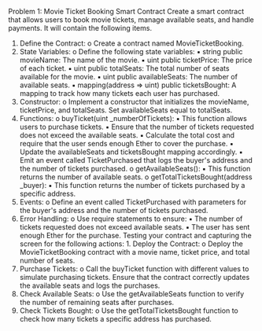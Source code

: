 Problem 1: Movie Ticket Booking Smart Contract
Create a smart contract that allows users to book movie tickets, manage available seats, and handle payments. It will contain the following items.
1.  Define the Contract: o  Create a contract named MovieTicketBooking.
2.  State Variables:
o  Define the following state variables:
▪  string public movieName: The name of the movie. ▪  uint public ticketPrice: The price of each ticket. ▪  uint public totalSeats: The total number of seats available for the movie. ▪  uint public availableSeats: The number of available seats. ▪  mapping(address => uint) public ticketsBought: A mapping to track how many
tickets each user has purchased.
3.  Constructor:
o  Implement a constructor that initializes the movieName, ticketPrice, and totalSeats. Set
availableSeats equal to totalSeats.
4.  Functions:
o  buyTicket(uint _numberOfTickets):
▪  This function allows users to purchase tickets. ▪  Ensure that the number of tickets requested does not exceed the available seats. ▪  Calculate the total cost and require that the user sends enough Ether to cover the
purchase. ▪  Update the availableSeats and ticketsBought mapping accordingly. ▪  Emit an event called TicketPurchased that logs the buyer's address and the number
of tickets purchased.
o  getAvailableSeats():
▪  This function returns the number of available seats. o  getTotalTicketsBought(address _buyer):
▪  This function returns the number of tickets purchased by a specific address.
5.  Events:
o  Define an event called TicketPurchased with parameters for the buyer's address and the
number of tickets purchased.
6.  Error Handling:
o  Use require statements to ensure:
▪  The number of tickets requested does not exceed available seats. ▪  The user has sent enough Ether for the purchase.
Testing your contract and capturing the screen for the following actions: 1.  Deploy the Contract:
o  Deploy the MovieTicketBooking contract with a movie name, ticket price, and total
number of seats.
2.  Purchase Tickets:
o  Call the buyTicket function with different values to simulate purchasing tickets. Ensure
that the contract correctly updates the available seats and logs the purchases.
3.  Check Available Seats:
o  Use the getAvailableSeats function to verify the number of remaining seats after
purchases.
4.  Check Tickets Bought:
o  Use the getTotalTicketsBought function to check how many tickets a specific address
has purchased.
